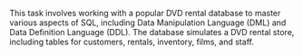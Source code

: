 This task involves working with a popular DVD rental database to master various aspects of SQL, including Data Manipulation Language (DML) and Data Definition Language (DDL). The database simulates a DVD rental store, including tables for customers, rentals, inventory, films, and staff.
